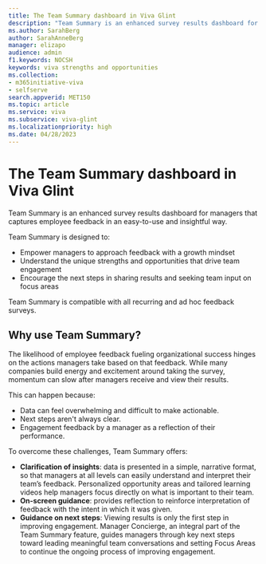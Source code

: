 ```yaml
---
title: The Team Summary dashboard in Viva Glint
description: "Team Summary is an enhanced survey results dashboard for managers which captures employee feedback as an easy-to-use and insightful experience for sharing with their teams."
ms.author: SarahBerg
author: SarahAnneBerg
manager: elizapo
audience: admin
f1.keywords: NOCSH
keywords: viva strengths and opportunities
ms.collection:  
- m365initiative-viva
- selfserve 
search.appverid: MET150 
ms.topic: article
ms.service: viva
ms.subservice: viva-glint
ms.localizationpriority: high
ms.date: 04/28/2023
---
```


# The Team Summary dashboard in Viva Glint

Team Summary is an enhanced survey results dashboard for managers that captures employee feedback in an easy-to-use and insightful way.

Team Summary is designed to:
 
- Empower managers to approach feedback with a growth mindset
- Understand the unique strengths and opportunities that drive team engagement 
- Encourage the next steps in sharing results and seeking team input on focus areas 

Team Summary is compatible with all recurring and ad hoc feedback surveys.

## Why use Team Summary? 

The likelihood of employee feedback fueling organizational success hinges on the actions managers take based on that feedback. While many companies build energy and excitement around taking the survey, momentum can slow after managers receive and view their results.

This can happen because:

- Data can feel overwhelming and difficult to make actionable. 
- Next steps aren't always clear. 
- Engagement feedback by a manager as a reflection of their performance. 

To overcome these challenges, Team Summary offers:
 
- **Clarification of insights**: data is presented in a simple, narrative format, so that managers at all levels can easily understand and interpret their team’s feedback. Personalized opportunity areas and tailored learning videos help managers focus directly on what is important to their team.
- **On-screen guidance**: provides reflection to reinforce interpretation of feedback with the intent in which it was given.
- **Guidance on next steps**: Viewing results is only the first step in improving engagement. Manager Concierge, an integral part of the Team Summary feature, guides managers through key next steps toward leading meaningful team conversations and setting Focus Areas to continue the ongoing process of improving engagement.    
